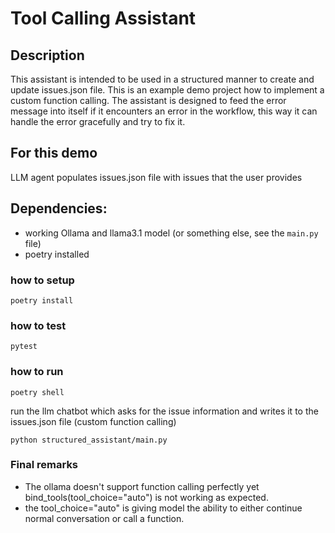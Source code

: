 # Tool Calling Assistant

## Description

This assistant is intended to be used in a structured manner to create and update issues.json file. This is an example demo project how to implement a custom function calling.
The assistant is designed to feed the error message into itself if it encounters an error in the workflow, this way it can handle the error gracefully and try to fix it.

## For this demo
LLM agent populates issues.json file with issues that the user provides


## Dependencies:
- working Ollama and llama3.1 model (or something else, see the `main.py` file)
- poetry installed

### how to setup
```
poetry install
```

### how to test
```
pytest
```

### how to run
```
poetry shell
```

run the llm chatbot which asks for the issue information and writes it to the issues.json file (custom function calling)
```
python structured_assistant/main.py
```

### Final remarks
- The ollama doesn't support function calling perfectly yet bind_tools(tool_choice="auto") is not working as expected.
- the tool_choice="auto" is giving model the ability to either continue normal conversation or call a function.
